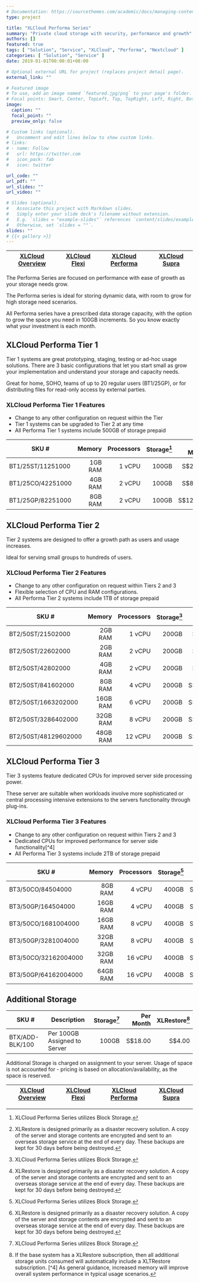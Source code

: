 ```yaml
---
# Documentation: https://sourcethemes.com/academic/docs/managing-content/
type: project

title: "XLCloud Performa Series"
summary: "Private cloud storage with security, performance and growth"
authors: []
featured: true
tags: [ "Solution", "Service", "XLCloud", "Performa", "Nextcloud" ]
categories: [ "Solution", "Service" ]
date: 2019-01-01T00:00:01+08:00

# Optional external URL for project (replaces project detail page).
external_link: ""

# Featured image
# To use, add an image named `featured.jpg/png` to your page's folder.
# Focal points: Smart, Center, TopLeft, Top, TopRight, Left, Right, BottomLeft, Bottom, BottomRight.
image:
  caption: ""
  focal_point: ""
  preview_only: false

# Custom links (optional).
#   Uncomment and edit lines below to show custom links.
# links:
# - name: Follow
#   url: https://twitter.com
#   icon_pack: fab
#   icon: twitter

url_code: ""
url_pdf: ""
url_slides: ""
url_video: ""

# Slides (optional).
#   Associate this project with Markdown slides.
#   Simply enter your slide deck's filename without extension.
#   E.g. `slides = "example-slides"` references `content/slides/example-slides.md`.
#   Otherwise, set `slides = ""`.
slides: ""
# {{< gallery >}}
---
```

| [XLCloud Overview](/solution/service/xlcloud/) | [XLCloud Flexi](/solution/service/xlcloud-flexi/) | [XLCloud Performa](/solution/service/xlcloud-perf/) | [XLCloud Supra](/solution/service/xlcloud-supra/) |
| ----- | ----- | ----- | ----- |

The Performa Series are focused on performance with ease of growth as your storage needs grow.

The Performa series is ideal for storing dynamic data, with room to grow for high storage need scenarios.

All Performa series have a prescribed data storage capacity, with the option to grow the space you need in 100GB increments. So you know exactly what your investment is each month.

## XLCloud Performa Tier 1

Tier 1 systems are great prototyping, staging, testing or ad-hoc usage solutions. There are 3 basic configurations that let you start small as grow your implementation and understand your storage and capacity needs.

Great for home, SOHO, teams of up to 20 regular users (BT1/25GP), or for distributing files for read-only access by external parties.

### XLCloud Performa Tier 1 Features

- Change to any other configuration on request within the Tier
- Tier 1 systems can be upgraded to Tier 2 at any time
- All Performa Tier 1 systems include 500GB of storage prepaid

| SKU #             |  Memory | Processors | Storage[^1] | Per Month | XLRestore[^2] |
|-------------------|--------:|-----------:|------------:|----------:|--------------:|
| BT1/25ST/11251000 | 1GB RAM |     1 vCPU |       100GB |   S$25.00 |       S$5. 00 |
| BT1/25CO/42251000 | 4GB RAM |     2 vCPU |       100GB |   S$85.00 |      S$17. 00 |
| BT1/25GP/82251000 | 8GB RAM |     2 vCPU |       100GB |  S$120.00 |       S$24.00 |

## XLCloud Performa Tier 2

Tier 2 systems are designed to offer a growth path as users and usage increases.

Ideal for serving small groups to hundreds of users.

### XLCloud Performa Tier 2 Features

- Change to any other configuration on request within Tiers 2 and 3
- Flexible selection of CPU and RAM configurations.
- All Performa Tier 2 systems include 1TB of storage prepaid

| SKU #                |   Memory | Processors | Storage[^1] | Per Month | XLRestore[^2] |
|----------------------|---------:|-----------:|------------:|----------:|--------------:|
| BT2/50ST/21502000    |  2GB RAM |     1 vCPU |       200GB |   S$50.00 |      S$10. 00 |
| BT2/50ST/22602000    |  2GB RAM |     2 vCPU |       200GB |   S$60.00 |      S$12. 00 |
| BT2/50ST/42802000    |  4GB RAM |     2 vCPU |       200GB |   S$70.00 |      S$14. 00 |
| BT2/50ST/841602000   |  8GB RAM |     4 vCPU |       200GB |  S$100.00 |      S$20. 00 |
| BT2/50ST/1663202000  | 16GB RAM |     6 vCPU |       200GB |  S$170.00 |      S$34. 00 |
| BT2/50ST/3286402000  | 32GB RAM |     8 vCPU |       200GB |  S$300.00 |      S$60. 00 |
| BT2/50ST/48129602000 | 48GB RAM |    12 vCPU |       200GB |  S$440.00 |       S$88.00 |

## XLCloud Performa Tier 3

Tier 3 systems feature dedicated CPUs for improved server side processing power.

These server are suitable when workloads involve more sophisticated or central processing intensive extensions to the servers functionality through plug-ins.

### XLCloud Performa Tier 3 Features

- Change to any other configuration on request within Tiers 2 and 3
- Dedicated CPUs for improved performance for server side functionality[^4]
- All Performa Tier 3 systems include 2TB of storage prepaid

| SKU #                |   Memory | Processors | Storage[^1] | Per Month | XLRestore[^2] |
|----------------------|---------:|-----------:|------------:|----------:|--------------:|
| BT3/50CO/84504000    |  8GB RAM |     4 vCPU |       400GB |  S$200.00 |      S$40. 00 |
| BT3/50GP/164504000   | 16GB RAM |     4 vCPU |       400GB |  S$270.00 |      S$54. 00 |
| BT3/50CO/1681004000  | 16GB RAM |     8 vCPU |       400GB |  S$340.00 |      S$68. 00 |
| BT3/50GP/3281004000  | 32GB RAM |     8 vCPU |       400GB |  S$470.00 |      S$94. 00 |
| BT3/50CO/32162004000 | 32GB RAM |    16 vCPU |       400GB |  S$600.00 |     S$120. 00 |
| BT3/50GP/64162004000 | 64GB RAM |    16 vCPU |       400GB |  S$880.00 |      S$176.00 |

## Additional Storage

| SKU #           | Description                   |  Storage[^1] | Per Month | XLRestore[^3] |
| --------------- | ----------------------------- |  -----------:| ---------:| -------------:|
| BTX/ADD-BLK/100 | Per 100GB Assigned to Server  |        100GB |   S$18.00 |        S$4.00 |

Additional Storage is charged on assignment to your server.
Usage of space is not accounted for - pricing is based on allocation/availability, as the space is reserved.

| [XLCloud Overview](/solution/service/xlcloud/) | [XLCloud Flexi](/solution/service/xlcloud-flexi/) | [XLCloud Performa](/solution/service/xlcloud-perf/) | [XLCloud Supra](/solution/service/xlcloud-supra/) |
| ----- | ----- | ----- | ----- |

[^1]: XLCloud Performa Series utilizes Block Storage.
[^2]: XLRestore is designed primarily as a disaster recovery solution. A copy of the server and storage contents are encrypted and sent to an overseas storage service at the end of every day. These backups are kept for 30 days before being destroyed.
[^3]: If the base system has a XLRestore subscription, then all additional storage units consumed will automatically include a XLTRestore subscription.
[^4] As general guidance, increased memory will improve overall system performance in typical usage scenarios.
